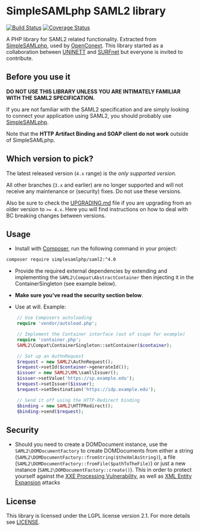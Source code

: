 SimpleSAMLphp SAML2 library
===========================
[![Build Status](https://travis-ci.org/simplesamlphp/saml2.png?branch=feature/fix-build)](https://travis-ci.org/simplesamlphp/saml2) [![Coverage Status](https://img.shields.io/coveralls/simplesamlphp/saml2.svg)](https://coveralls.io/r/simplesamlphp/saml2)


A PHP library for SAML2 related functionality. Extracted from [SimpleSAMLphp](https://www.simplesamlphp.org),
used by [OpenConext](https://www.openconext.org).
This library started as a collaboration between [UNINETT](https://www.uninett.no) and [SURFnet](https://www.surfnet.nl) but everyone is invited to contribute.


Before you use it
-----------------
**DO NOT USE THIS LIBRARY UNLESS YOU ARE INTIMATELY FAMILIAR WITH THE SAML2 SPECIFICATION.**

If you are not familiar with the SAML2 specification and are simply looking to connect your application using SAML2,
you should probably use [SimpleSAMLphp](https://www.simplesamlphp.org).

Note that the **HTTP Artifact Binding and SOAP client do not work** outside of SimpleSAMLphp.

Which version to pick?
----------------------
The latest released version (`4.x` range) is the _only supported version_.

All other branches (`3.x` and earlier) are no longer supported and will not receive any maintenance or
(security) fixes. Do not use these versions.

Also be sure to check the [UPGRADING.md](UPGRADING.md) file if you are upgrading from an older version to `>= 4.x`. Here 
you will find instructions on how to deal with BC breaking changes between versions.

Usage
-----

* Install with [Composer](https://getcomposer.org/doc/00-intro.md), run the following command in your project:

```bash
composer require simplesamlphp/saml2:^4.0
```

* Provide the required external dependencies by extending and implementing the ```SAML2\Compat\AbstractContainer```
  then injecting it in the ContainerSingleton (see example below).

* **Make sure you've read the security section below**.

* Use at will.
Example:
```php
    // Use Composers autoloading
    require 'vendor/autoload.php';

    // Implement the Container interface (out of scope for example)
    require 'container.php';
    SAML2\Compat\ContainerSingleton::setContainer($container);

    // Set up an AuthnRequest
    $request = new SAML2\AuthnRequest();
    $request->setId($container->generateId());
    $issuer = new SAML2\XML\saml\Issuer();
    $issuer->setValue('https://sp.example.edu');
    $request->setIssuer($issuer);
    $request->setDestination('https://idp.example.edu');

    // Send it off using the HTTP-Redirect binding
    $binding = new SAML2\HTTPRedirect();
    $binding->send($request);
```

Security
--------
* Should you need to create a DOMDocument instance, use the `SAML2\DOMDocumentFactory` to create DOMDocuments from
  either a string (`SAML2\DOMDocumentFactory::fromString($theXmlAsString)`), a file (`SAML2\DOMDocumentFactory::fromFile($pathToTheFile)`)
  or just a new instance (`SAML2\DOMDocumentFactory::create()`). This in order to protect yourself against the
  [XXE Processing Vulnerability](https://www.owasp.org/index.php/XML_External_Entity_(XXE)_Processing), as well as
  [XML Entity Expansion](https://phpsecurity.readthedocs.org/en/latest/Injection-Attacks.html#defenses-against-xml-entity-expansion) attacks

License
-------
This library is licensed under the LGPL license version 2.1.
For more details see [LICENSE](https://raw.github.com/simplesamlphp/saml2/master/LICENSE).
